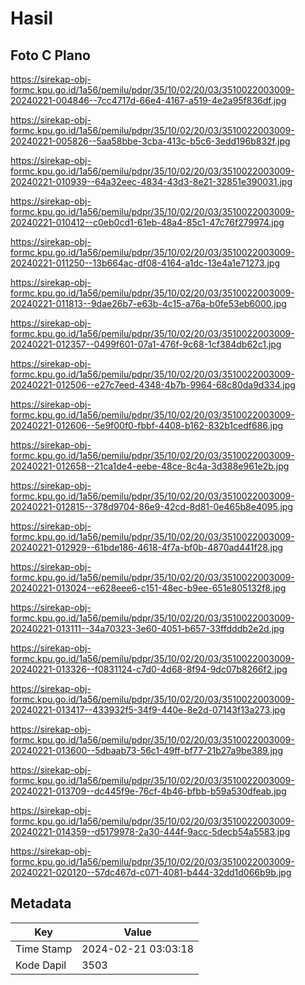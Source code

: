 # Hasil

## Foto C Plano

https://sirekap-obj-formc.kpu.go.id/1a56/pemilu/pdpr/35/10/02/20/03/3510022003009-20240221-004846--7cc4717d-66e4-4167-a519-4e2a95f836df.jpg

https://sirekap-obj-formc.kpu.go.id/1a56/pemilu/pdpr/35/10/02/20/03/3510022003009-20240221-005826--5aa58bbe-3cba-413c-b5c6-3edd196b832f.jpg

https://sirekap-obj-formc.kpu.go.id/1a56/pemilu/pdpr/35/10/02/20/03/3510022003009-20240221-010939--64a32eec-4834-43d3-8e21-32851e390031.jpg

https://sirekap-obj-formc.kpu.go.id/1a56/pemilu/pdpr/35/10/02/20/03/3510022003009-20240221-010412--c0eb0cd1-61eb-48a4-85c1-47c76f279974.jpg

https://sirekap-obj-formc.kpu.go.id/1a56/pemilu/pdpr/35/10/02/20/03/3510022003009-20240221-011250--13b664ac-df08-4164-a1dc-13e4a1e71273.jpg

https://sirekap-obj-formc.kpu.go.id/1a56/pemilu/pdpr/35/10/02/20/03/3510022003009-20240221-011813--9dae26b7-e63b-4c15-a76a-b0fe53eb6000.jpg

https://sirekap-obj-formc.kpu.go.id/1a56/pemilu/pdpr/35/10/02/20/03/3510022003009-20240221-012357--0499f601-07a1-476f-9c68-1cf384db62c1.jpg

https://sirekap-obj-formc.kpu.go.id/1a56/pemilu/pdpr/35/10/02/20/03/3510022003009-20240221-012506--e27c7eed-4348-4b7b-9964-68c80da9d334.jpg

https://sirekap-obj-formc.kpu.go.id/1a56/pemilu/pdpr/35/10/02/20/03/3510022003009-20240221-012606--5e9f00f0-fbbf-4408-b162-832b1cedf686.jpg

https://sirekap-obj-formc.kpu.go.id/1a56/pemilu/pdpr/35/10/02/20/03/3510022003009-20240221-012658--21ca1de4-eebe-48ce-8c4a-3d388e961e2b.jpg

https://sirekap-obj-formc.kpu.go.id/1a56/pemilu/pdpr/35/10/02/20/03/3510022003009-20240221-012815--378d9704-86e9-42cd-8d81-0e465b8e4095.jpg

https://sirekap-obj-formc.kpu.go.id/1a56/pemilu/pdpr/35/10/02/20/03/3510022003009-20240221-012929--61bde186-4618-4f7a-bf0b-4870ad441f28.jpg

https://sirekap-obj-formc.kpu.go.id/1a56/pemilu/pdpr/35/10/02/20/03/3510022003009-20240221-013024--e628eee6-c151-48ec-b9ee-651e805132f8.jpg

https://sirekap-obj-formc.kpu.go.id/1a56/pemilu/pdpr/35/10/02/20/03/3510022003009-20240221-013111--34a70323-3e60-4051-b657-33ffdddb2e2d.jpg

https://sirekap-obj-formc.kpu.go.id/1a56/pemilu/pdpr/35/10/02/20/03/3510022003009-20240221-013326--f0831124-c7d0-4d68-8f94-9dc07b8266f2.jpg

https://sirekap-obj-formc.kpu.go.id/1a56/pemilu/pdpr/35/10/02/20/03/3510022003009-20240221-013417--433932f5-34f9-440e-8e2d-07143f13a273.jpg

https://sirekap-obj-formc.kpu.go.id/1a56/pemilu/pdpr/35/10/02/20/03/3510022003009-20240221-013600--5dbaab73-56c1-49ff-bf77-21b27a9be389.jpg

https://sirekap-obj-formc.kpu.go.id/1a56/pemilu/pdpr/35/10/02/20/03/3510022003009-20240221-013709--dc445f9e-76cf-4b46-bfbb-b59a530dfeab.jpg

https://sirekap-obj-formc.kpu.go.id/1a56/pemilu/pdpr/35/10/02/20/03/3510022003009-20240221-014359--d5179978-2a30-444f-9acc-5decb54a5583.jpg

https://sirekap-obj-formc.kpu.go.id/1a56/pemilu/pdpr/35/10/02/20/03/3510022003009-20240221-020120--57dc467d-c071-4081-b444-32dd1d066b9b.jpg


## Metadata

| Key        | Value               |
| ---------- | ------------------- |
| Time Stamp | 2024-02-21 03:03:18 |
| Kode Dapil | 3503                |



